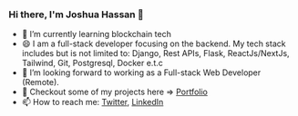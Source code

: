 ### Hi there, I'm Joshua Hassan 👋

* 🌱 I’m currently learning blockchain tech
* 😄 I am a full-stack developer focusing on the backend. My tech stack includes but is not limited to:  Django, Rest APIs, Flask, ReactJs/NextJs, Tailwind, Git, Postgresql, Docker e.t.c
* 👯 I’m looking forward to working as a Full-stack Web Developer (Remote).
* 🔭 Checkout some of my projects here => [Portfolio](https://joshua-codes.vercel.app/)
* 📫 How to reach me: [Twitter](https://twitter.com/cut3josh),  [LinkedIn](https://www.linkedin.com/in/joshua-hassan-01b443179/)

